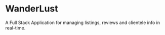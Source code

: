 # WanderLust
A Full Stack Application for managing listings, reviews and clientele info in real-time.
